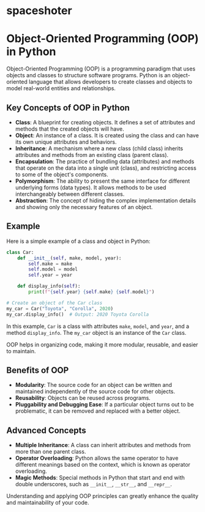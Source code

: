 # spaceshoter

# Object-Oriented Programming (OOP) in Python

Object-Oriented Programming (OOP) is a programming paradigm that uses objects and classes to structure software programs. Python is an object-oriented language that allows developers to create classes and objects to model real-world entities and relationships.

## Key Concepts of OOP in Python

- **Class**: A blueprint for creating objects. It defines a set of attributes and methods that the created objects will have.
- **Object**: An instance of a class. It is created using the class and can have its own unique attributes and behaviors.
- **Inheritance**: A mechanism where a new class (child class) inherits attributes and methods from an existing class (parent class).
- **Encapsulation**: The practice of bundling data (attributes) and methods that operate on the data into a single unit (class), and restricting access to some of the object's components.
- **Polymorphism**: The ability to present the same interface for different underlying forms (data types). It allows methods to be used interchangeably between different classes.
- **Abstraction**: The concept of hiding the complex implementation details and showing only the necessary features of an object.

## Example

Here is a simple example of a class and object in Python:

```python
class Car:
    def __init__(self, make, model, year):
        self.make = make
        self.model = model
        self.year = year

    def display_info(self):
        print(f"{self.year} {self.make} {self.model}")

# Create an object of the Car class
my_car = Car("Toyota", "Corolla", 2020)
my_car.display_info()  # Output: 2020 Toyota Corolla
```

In this example, `Car` is a class with attributes `make`, `model`, and `year`, and a method `display_info`. The `my_car` object is an instance of the `Car` class.

OOP helps in organizing code, making it more modular, reusable, and easier to maintain.

## Benefits of OOP

- **Modularity**: The source code for an object can be written and maintained independently of the source code for other objects.
- **Reusability**: Objects can be reused across programs.
- **Pluggability and Debugging Ease**: If a particular object turns out to be problematic, it can be removed and replaced with a better object.

## Advanced Concepts

- **Multiple Inheritance**: A class can inherit attributes and methods from more than one parent class.
- **Operator Overloading**: Python allows the same operator to have different meanings based on the context, which is known as operator overloading.
- **Magic Methods**: Special methods in Python that start and end with double underscores, such as `__init__`, `__str__`, and `__repr__`.

Understanding and applying OOP principles can greatly enhance the quality and maintainability of your code.